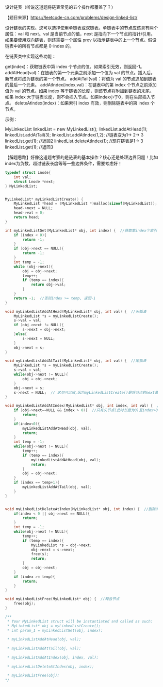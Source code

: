 设计链表（听说这道题将链表常见的五个操作都覆盖了？）

【题目来源】https://leetcode-cn.com/problems/design-linked-list/

设计链表的实现。您可以选择使用单链表或双链表。单链表中的节点应该具有两个属性：val 和 next。val 是当前节点的值，next 是指向下一个节点的指针/引用。如果要使用双向链表，则还需要一个属性 prev 以指示链表中的上一个节点。假设链表中的所有节点都是 0-index 的。

在链表类中实现这些功能：

get(index)：获取链表中第 index 个节点的值。如果索引无效，则返回-1。
addAtHead(val)：在链表的第一个元素之前添加一个值为 val 的节点。插入后，新节点将成为链表的第一个节点。
addAtTail(val)：将值为 val 的节点追加到链表的最后一个元素。
addAtIndex(index,val)：在链表中的第 index 个节点之前添加值为 val  的节点。如果 index 等于链表的长度，则该节点将附加到链表的末尾。如果 index 大于链表长度，则不会插入节点。如果index小于0，则在头部插入节点。
deleteAtIndex(index)：如果索引 index 有效，则删除链表中的第 index 个节点。

示例：

MyLinkedList linkedList = new MyLinkedList();
linkedList.addAtHead(1);
linkedList.addAtTail(3);
linkedList.addAtIndex(1,2);   //链表变为1-> 2-> 3
linkedList.get(1);            //返回2
linkedList.deleteAtIndex(1);  //现在链表是1-> 3
linkedList.get(1);            //返回3

【解题思路】好像这道题考察的是链表的基本操作？核心还是处理边界问题！比如index为负数，超过链表长度等等一些边界条件，需要考虑好！

```c
typedef struct Lnode{
    int val;
    struct Lnode *next;
} MyLinkedList;


MyLinkedList* myLinkedListCreate() {
    MyLinkedList *head = (MyLinkedList *)malloc(sizeof(MyLinkedList));
    head->next = NULL;
    head->val = 0;
    return head;
}

int myLinkedListGet(MyLinkedList* obj, int index) {  //获取第index个索引节点的val
    if (index < 0){
        return -1;
    }
    if (obj->next == NULL){
        return -1;
    }
    int temp = -1;
    while (obj->next){
        obj = obj->next;
        temp++;
        if (temp == index){
            return obj->val;
        }
    }
    return -1;  //否则index >= temp, 返回-1
}

void myLinkedListAddAtHead(MyLinkedList* obj, int val) {  //头插法
    MyLinkedList *s = myLinkedListCreate();
    s->val = val;
    if (obj->next != NULL){
        s->next = obj->next;
    }else{
        s->next = NULL;
    }
    obj->next = s;
}

void myLinkedListAddAtTail(MyLinkedList* obj, int val) {  //尾插法
    MyLinkedList *s = myLinkedListCreate();
    s->val = val;
    while(obj->next != NULL){
        obj = obj->next;
    }
    obj->next = s;
    s->next = NULL;  // 这句可以省,因为myLinkedListCreate()是将节点的next置为NULL
}

void myLinkedListAddAtIndex(MyLinkedList* obj, int index, int val) {  //根据索引插入节点
    if (obj->next==NULL && index > 0){  //只有头节点(此时长度为0)且index>0则不插入
        return;
    }
    if(index<0){
        myLinkedListAddAtHead(obj, val);
        return;
    }
    int temp = -1;
    while(obj->next != NULL){
        temp++;
        if (temp == index){  
            myLinkedListAddAtHead(obj, val);
            return;
        }
        obj = obj->next;
    }
    if (index == temp+1){  
        myLinkedListAddAtTail(obj, val);
    }
}


void myLinkedListDeleteAtIndex(MyLinkedList* obj, int index) {  //删除对应索引的节点
    if(index < 0 || obj->next == NULL){
        return;
    }
    int temp = -1;
    while(obj->next != NULL){
        temp++;
        if (temp == index){
            MyLinkedList *s = obj->next;
            obj->next = s->next;
            free(s);
            return;
        }
        obj = obj->next;
    }
    if (index >= temp){
        return;
    }
}

void myLinkedListFree(MyLinkedList* obj) {  //释放节点
    free(obj);
}

/**
 * Your MyLinkedList struct will be instantiated and called as such:
 * MyLinkedList* obj = myLinkedListCreate();
 * int param_1 = myLinkedListGet(obj, index);
 
 * myLinkedListAddAtHead(obj, val);
 
 * myLinkedListAddAtTail(obj, val);
 
 * myLinkedListAddAtIndex(obj, index, val);
 
 * myLinkedListDeleteAtIndex(obj, index);
 
 * myLinkedListFree(obj);
*/
```

